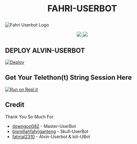 # <p align="center">FAHRI-USERBOT</p>
![Fahri Userbot Logo](https://telegra.ph/file/c88f256d9fd8043c3a409.jpg)

<p align="center">
  <a href="https://github.com/fahrial2310/Alvin-UserBot/fork">
    <img src="https://img.shields.io/github/forks/fahrial2310/Fahri-UserBot?label=Fork&style=social">
    
  </a>
  <a href="https://github.com/fahrial2310/Alvin-Userbot">
    <img src="https://img.shields.io/github/stars/fahrial2310/Fahri-Userbot?style=social">
  </a>
</p>  

## DEPLOY ALVIN-USERBOT

[![Deploy](https://www.herokucdn.com/deploy/button.svg)](https://heroku.com/deploy?template=https://github.com/fahrial2310/Fahri-UserBot/tree/Fahri-UserBot)

## Get Your Telethon(t) String Session Here
[![Run on Repl.it](https://repl.it/badge/github/fahrial2310/AlvinStringSession)](https://replit.com/@fahrial2310/AlvinStringSession)
<br>
</p>

## Credit
Thank You So Much For

*   [downgoo082](https://github.com/downgoo082) - Master-UserBot
*   [bismillahfahriganteng](https://github.com/bismillahfahriganteng) - Skull-UserBot
*   [fahrial2310](https://github.com/fahrial2310) - Alvin-Userbot & loli-UBot
